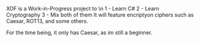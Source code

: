XOF is a Work-in-Progress project to \n
1 - Learn C#
2 - Learn Cryptography
3 - Mix both of them
It will feature encriptyon ciphers such as Caesar, ROT13, and some others.

For the time being, it only has Caesar, as im still a beginner.
